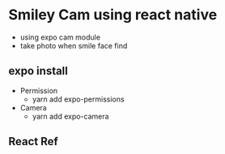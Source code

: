 # Smiley Cam using react native
 - using expo cam module
 - take photo when smile face find
 
## expo install
 - Permission
   - yarn add expo-permissions
 - Camera
   - yarn add expo-camera

## React Ref

